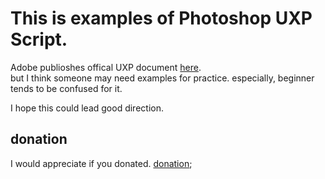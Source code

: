 # This is examples of Photoshop UXP Script.

Adobe publioshes offical UXP document [here](https://developer.adobe.com/photoshop/uxp/2022/).   
but I think someone may need examples for practice.
especially, beginner tends to be confused for it.

I hope this could lead good direction.


## donation

I would appreciate if you donated.
[donation](https://www.buymeacoffee.com/tokyosheepp);